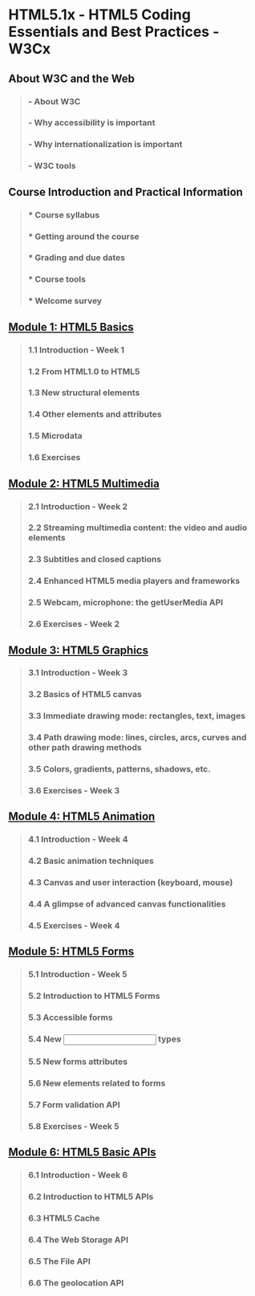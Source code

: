 # HTML5.1x - HTML5 Coding Essentials and Best Practices - W3Cx  

## About W3C and the Web
> ### - About W3C
> ### - Why accessibility is important
> ### - Why internationalization is important
> ### - W3C tools

## Course Introduction and Practical Information
> ### * Course syllabus
> ### * Getting around the course
> ### * Grading and due dates
> ### * Course tools
> ### * Welcome survey

## [Module 1: HTML5 Basics](https://github.com/bbauska/W3Cx-3of5-HTML5.1x/blob/master/modules/module1.md)
> ### 1.1 Introduction - Week 1
> ### 1.2 From HTML1.0 to HTML5
> ### 1.3 New structural elements
> ### 1.4 Other elements and attributes
> ### 1.5 Microdata
> ### 1.6 Exercises

## [Module 2: HTML5 Multimedia](https://github.com/bbauska/W3Cx-3of5-HTML5.1x/blob/master/modules/module2.md)
> ### 2.1 Introduction - Week 2
> ### 2.2 Streaming multimedia content: the video and audio elements      
> ### 2.3 Subtitles and closed captions
> ### 2.4 Enhanced HTML5 media players and frameworks
> ### 2.5 Webcam, microphone: the getUserMedia API
> ### 2.6 Exercises - Week 2

## [Module 3: HTML5 Graphics](https://github.com/bbauska/W3Cx-3of5-HTML5.1x/blob/master/modules/module3.md)
> ### 3.1 Introduction - Week 3
> ### 3.2 Basics of HTML5 canvas
> ### 3.3 Immediate drawing mode: rectangles, text, images
> ### 3.4 Path drawing mode: lines, circles, arcs, curves and other path drawing methods
> ### 3.5 Colors, gradients, patterns, shadows, etc.
> ### 3.6 Exercises - Week 3

## [Module 4: HTML5 Animation](https://github.com/bbauska/W3Cx-3of5-HTML5.1x/blob/master/modules/module4.md)
> ### 4.1 Introduction - Week 4
> ### 4.2 Basic animation techniques
> ### 4.3 Canvas and user interaction (keyboard, mouse)
> ### 4.4 A glimpse of advanced canvas functionalities
> ### 4.5 Exercises - Week 4

## [Module 5: HTML5 Forms](https://github.com/bbauska/W3Cx-3of5-HTML5.1x/blob/master/modules/module5.md)
> ### 5.1 Introduction - Week 5
> ### 5.2 Introduction to HTML5 Forms
> ### 5.3 Accessible forms
> ### 5.4 New <input> types
> ### 5.5 New forms attributes
> ### 5.6 New elements related to forms
> ### 5.7 Form validation API
> ### 5.8 Exercises - Week 5

## [Module 6: HTML5 Basic APIs](https://github.com/bbauska/W3Cx-3of5-HTML5.1x/blob/master/modules/module6.md)
> ### 6.1 Introduction - Week 6
> ### 6.2 Introduction to HTML5 APIs
> ### 6.3 HTML5 Cache
> ### 6.4 The Web Storage API
> ### 6.5 The File API
> ### 6.6 The geolocation API
